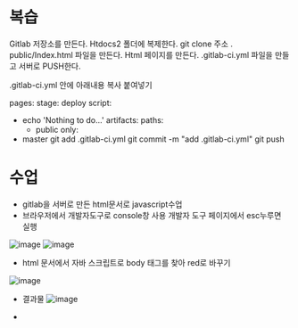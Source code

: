 # 복습

Gitlab 저장소를 만든다.
Htdocs2 폴더에 복제한다.
git clone 주소 .
public/Index.html 파일을 만든다.
Html 페이지를 만든다.
.gitlab-ci.yml 파일을 만들고 서버로 PUSH한다.

.gitlab-ci.yml 안에 아래내용 복사 붙여넣기


pages:
  stage: deploy
  script:
  - echo 'Nothing to do...'
  artifacts:
    paths:
    - public
  only:
  - master
git add .gitlab-ci.yml 
git commit -m "add .gitlab-ci.yml"
git push

# 수업
* gitlab을 서버로 만든 html문서로 javascript수업
* 브라우저에서 개발자도구로 console창 사용  개발자 도구 페이지에서 esc누루면 실행



![image](https://user-images.githubusercontent.com/76929823/124849918-a50eb080-dfda-11eb-852f-4651de89a602.png)
![image](https://user-images.githubusercontent.com/76929823/124849971-c2dc1580-dfda-11eb-9391-1cbcf20b1555.png)


* html 문서에서 자바 스크립트로 body 태그를 찾아 red로 바꾸기

![image](https://user-images.githubusercontent.com/76929823/124850218-33833200-dfdb-11eb-8981-1e33d38071f0.png)

* 결과물
![image](https://user-images.githubusercontent.com/76929823/124850318-62010d00-dfdb-11eb-9402-71dd0f2661c6.png)


* <script> 태그
  * <script> 태그는 자바스크립트와 같은 클라이언트 사이드 스크립트(client-side scripts)를 정의할 때 사용합니다.
  
  ![image](https://user-images.githubusercontent.com/76929823/124850463-9f659a80-dfdb-11eb-8fa2-adecc62cf61c.png)
* 결과 화면
![image](https://user-images.githubusercontent.com/76929823/124850530-bd32ff80-dfdb-11eb-8e40-78ff493bfcd5.png)



* 머신러닝에서 모델은 판단능력이다.
* teacherble machine 사이트에서 모델 만들기




# 실습 수업
# 자바스크립트

## 1. const, let

### var 호이스팅

## var 함수 스코프

#### 결론은 const, let을 쓰자

## 2. 템플릿 문자열

## 3. 화살표 함수

#### this 키워드의 바인드

## 4.반복문

* for of
* for each
* for in



map

reduce





```html
<!DOCTYPE html>
<html lang="en">

<head>
    <meta charset="UTF-8">
    <meta http-equiv="X-UA-Compatible" content="IE=edge">
    <meta name="viewport" content="width=device-width, initial-scale=1.0">
    <title>Document</title>
    <style>
    </style>
</head>

<body>

    <button onclick="console.log('hello'), console.log('bye'); var f=10">버튼</button>
    <script>
        const button = document.querySelector('button')
        // button.addEventListener('click', () => {console.log('눌림')})
        // var, const, let
        console.log('hello'), console.log('bye')
        console.log(_var)

        var _var = 1
        const _const = 2
        let _let = 3
        _normal = 4
        // 함수 호이스팅

        foo1()
        // foo2()
        function foo1() {
            console.log('foo1 실행')
        }

        var foo2 = function () {
            console.log('foo2 실행')
        }


        function foo3() {
            var x = 10

            function foo4() {
                x = 7

            }
            foo4()
            console.log('x = ', x)
        }

        foo3()

        const list = ['a', 'b', 'c', 'd', 'e', 'f']
        const object = {
            name: '승한',
            face: 'handsome',
            length: '180cm',
            physical: 'SSAP good',
        }

        for (let n of list) {
            console.log(n);
        }

        const class1 = {
            name: '1반',
            friends: ['강경모', '고예림', '권순빈'],
            log: function () {
                var that = this
                this.friends.forEach(function (friend) {
                    console.log(that.name, friend);
                })
            }
        }

        class1.log()

        const class2 = {
            name: '2반',
            friends: ['나석균', '김가연', '사은수'],
            log: () => {
                console.log(this)
                this.friends.forEach(friend => {
                    console.log(this.name, friend);
                })
            }
        }

        class2.log()
    </script>
</body>

</html>
```


